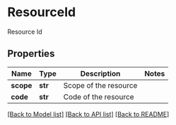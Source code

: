 # ResourceId

Resource Id

## Properties
Name | Type | Description | Notes
------------ | ------------- | ------------- | -------------
**scope** | **str** | Scope of the resource | 
**code** | **str** | Code of the resource | 

[[Back to Model list]](../README.md#documentation-for-models) [[Back to API list]](../README.md#documentation-for-api-endpoints) [[Back to README]](../README.md)


